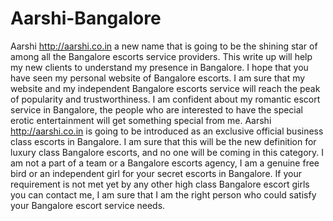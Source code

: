 # Aarshi-Bangalore
Aarshi http://aarshi.co.in a new name that is going to be the shining star of among all the Bangalore escorts service providers. This write up will help my new clients to understand my presence in Bangalore. I hope that you have seen my personal website of Bangalore escorts. I am sure that my website and my independent Bangalore escorts service will reach the peak of popularity and trustworthiness. I am confident about my romantic escort service in Bangalore, the people who are interested to have the special erotic entertainment will get something special from me.   Aarshi http://aarshi.co.in is going to be introduced as an exclusive official business class escorts in Bangalore. I am sure that this will be the new definition for luxury class Bangalore escorts, and no one will be coming in this category. I am not a part of a team or a Bangalore escorts agency, I am a genuine free bird or an independent girl for your secret escorts in Bangalore. If your requirement is not met yet by any other high class Bangalore escort girls you can contact me, I am sure that I am the right person who could satisfy your Bangalore escort service needs. 
